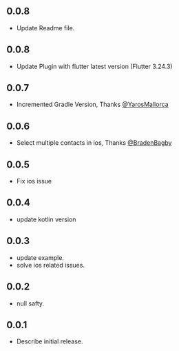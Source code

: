 ## 0.0.8
* Update Readme file.

## 0.0.8
* Update Plugin with flutter latest version (Flutter 3.24.3)

## 0.0.7
* Incremented Gradle Version, Thanks [@YarosMallorca](https://github.com/jayeshpansheriya/flutter_native_contact_picker/pull/14)

## 0.0.6
* Select multiple contacts in ios, Thanks [@BradenBagby](https://github.com/jayeshpansheriya/flutter_native_contact_picker/pull/10)

## 0.0.5
* Fix ios issue

## 0.0.4
* update kotlin version

## 0.0.3
* update example.
* solve ios related issues.

## 0.0.2
* null safty.

## 0.0.1
* Describe initial release.